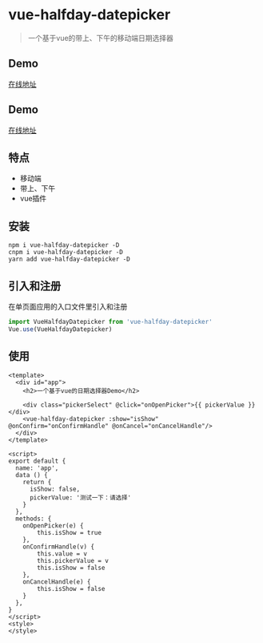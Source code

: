 # vue-halfday-datepicker

> 一个基于vue的带上、下午的移动端日期选择器

## Demo

[在线地址](https://habc0807.github.io/vue-halfday-datepicker/index.html)

## Demo

[在线地址](https://habc0807.github.io/vue-halfday-datepicker/index.html)

## 特点

- 移动端
- 带上、下午
- vue插件

## 安装

```
npm i vue-halfday-datepicker -D
cnpm i vue-halfday-datepicker -D
yarn add vue-halfday-datepicker -D
```

## 引入和注册 
在单页面应用的入口文件里引入和注册

```javascript
import VueHalfdayDatepicker from 'vue-halfday-datepicker'
Vue.use(VueHalfdayDatepicker)
```

## 使用 

``` vue
<template>
  <div id="app">
    <h2>一个基于vue的日期选择器Demo</h2>

    <div class="pickerSelect" @click="onOpenPicker">{{ pickerValue }}</div>
    <vue-halfday-datepicker :show="isShow" @onConfirm="onConfirmHandle" @onCancel="onCancelHandle"/>
  </div>
</template>

<script>
export default {
  name: 'app',
  data () {
    return {
      isShow: false,
      pickerValue: '测试一下：请选择'
    }
  },
  methods: {
    onOpenPicker(e) {
        this.isShow = true
    },
    onConfirmHandle(v) {
        this.value = v
        this.pickerValue = v
        this.isShow = false
    },
    onCancelHandle(e) {
        this.isShow = false
    }
  },
}
</script>
<style>
</style>
```
